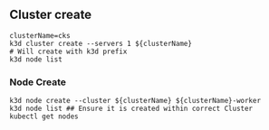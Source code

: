 ## Cluster create
```
clusterName=cks
k3d cluster create --servers 1 ${clusterName}
# Will create with k3d prefix
k3d node list
```

### Node Create
```
k3d node create --cluster ${clusterName} ${clusterName}-worker
k3d node list ## Ensure it is created within correct Cluster
kubectl get nodes
```

